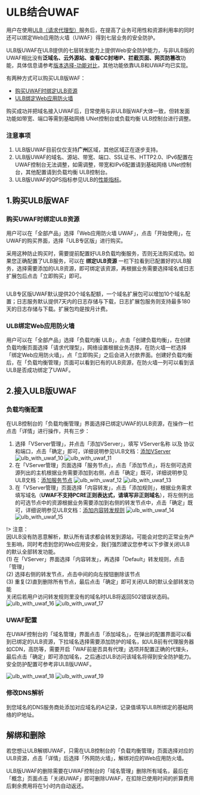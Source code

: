 # ULB结合UWAF
用户在使用[ULB（请求代理型）](https://docs.ucloud.cn/ulb/intro/architecture?id=%e5%a4%96%e7%bd%91ulb7)服务后，在提高了业务可用性和资源利用率的同时还可以绑定Web应用防火墙（UWAF）得到七层业务的安全防护。

ULB版UWAF在ULB提供的七层转发能力上提供Web安全防护能力，与非ULB版的UWAF相比没有**泛域名、云外源站、查看CC封堵IP、拦截页面、网页防篡改**功能，具体信息请参考[版本选择-功能对比](/uewaf/steer/Version_selection?id=功能说明)，其他功能依靠ULB和UWAF均已实现。


有两种方式可以购买ULB版WAF：  
- [购买UWAF时绑定ULB资源](/uewaf/use/ULB_with_UWAF?id=购买UWAF时绑定ULB资源)  
- [ULB绑定Web应用防火墙](/uewaf/use/ULB_with_UWAF?id=ULB绑定Web应用防火墙)

购买成功并把域名接入UWAF后，日常使用与非ULB版WAF大体一致，但转发面功能如带宽、端口等需到基础网络 UNet控制台或负载均衡 ULB控制台进行调整。

### 注意事项

1. ULB版UWAF目前仅仅支持**广州**区域，其他区域正在逐步支持。  
2. ULB版UWAF的域名、源站、带宽、端口、SSL证书、HTTP2.0、IPv6配置在UWAF控制台无法调整，如需调整，带宽和IPv6配置请到基础网络 UNet控制台，其他配置请到负载均衡 ULB控制台。
3. ULB版UWAF的QPS指标参见ULB的[性能指标](https://docs.ucloud.cn/ulb/intro/performance)。


## 1.购买ULB版WAF

### 购买UWAF时绑定ULB资源

用户可以在「全部产品」选择「Web应用防火墙 UWAF」，点击「开始使用」，在UWAF的购买界面，选择「ULB专区版」进行购买。

采用这种防止购买时，需要提前配置好ULB负载均衡服务，否则无法购买成功。如果您正确配置了ULB服务，可以在 **绑定ULB资源** 一栏下拉看到已配置好的ULB服务，选择需要添加的ULB资源，即可绑定该资源，再根据业务需要选择域名或日志扩展包后点击「立即购买」即可。

![]()

ULB专区版UWAF默认提供20个域名配额，一个域名扩展包可以增加10个域名配置；日志服务默认提供7天内的日志存储与下载，日志扩展包服务则支持最多180天的日志存储与下载。扩展包均是按月计费。

### ULB绑定Web应用防火墙

用户可以在「全部产品」选择「负载均衡 ULB」，点击「创建负载均衡」，在创建负载均衡页面选择「请求代理型」，网络设置根据业务选择，在防火墙一栏选择「绑定Web应用防火墙」，点「立即购买」之后会进入付款界面。创建好负载均衡后，在「负载均衡管理」页面可以看到已有的ULB资源，在防火墙一列可以看到该ULB是否成功绑定了UWAF。


## 2.接入ULB版UWAF

### 负载均衡配置

在ULB控制台的「负载均衡管理」界面选择已绑定UWAF的ULB资源，在操作一栏点击「详情」进行操作，共有三步：

1. 选择「VServer管理」，并点击「添加VServer」，填写 VServer名称 以及 协议和端口，点击「确定」即可，详细说明参见ULB文档：[添加VServer](https://docs.ucloud.cn/ulb/guide/vserver/createvserver)
![ulb_with_uwaf_10](/images/ulb_with_uwaf_10.png)
![ulb_with_uwaf_11](/images/ulb_with_uwaf_11.png)
2. 在「VServer管理」页面选择「服务节点」，点击「添加节点」，将左侧可选资源列出的主机根据业务需要添加到右侧，点击「确定」既可，详细说明参见ULB文档：[添加服务节点](https://docs.ucloud.cn/ulb/guide/realserver/addrealserver)
![ulb_with_uwaf_12](/images/ulb_with_uwaf_12.png)
![ulb_with_uwaf_13](/images/ulb_with_uwaf_13.png)
3. 在「VServer管理」页面选择「内容转发」，点击「添加规则」，根据业务需求填写域名（**UWAF不支持PCRE正则表达式，请填写非正则域名**），将左侧列出的可选节点中的资源根据业务需要添加到右侧的转发节点中，点击「确定」既可，详细说明参见ULB文档：[添加内容转发规则](https://docs.ucloud.cn/ulb/guide/forwardpolicy/addrule)
![ulb_with_uwaf_14](/images/ulb_with_uwaf_14.png)
![ulb_with_uwaf_15](/images/ulb_with_uwaf_15.png)

!> 注意：  
因ULB没有防恶意解析，默认所有请求都会转发到源站，可能会对您的正常业务产生影响，同时考虑到您的Web应用安全，我们强烈建议您参考以下步骤关闭ULB的默认全部转发功能。  
(1) 在「VServer」界面选择「内容转发」，再选择「Default」转发规则，点击「管理」  
(2) 选择右侧的转发节点，点击中间的向左按钮删除该节点  
(3) 重复(2)直到删除所有节点，最后点击「确定」即可关闭ULB的默认全部转发功能  
关闭后若用户访问转发规则里没有的域名时ULB将返回502错误状态码。  
![ulb_with_uwaf_16](/images/ulb_with_uwaf_16.png)
![ulb_with_uwaf_17](/images/ulb_with_uwaf_17.png)

### UWAF配置

在UWAF控制台的「域名管理」界面点击「添加域名」，在弹出的配置界面可以看到已绑定的ULB资源，下拉域名选择需要添加防护的域名，如ULB前有代理服务器如CDN，高防等，需要开启「WAF前是否具有代理」选项并配置正确的代理头，最后点击「确定」即可添加域名，之后通过ULB访问该域名将得到安全防护能力。安全防护配置可参考非ULB版UWAF。

![ulb_with_uwaf_18](/images/ulb_with_uwaf_18.png)
![ulb_with_uwaf_19](/images/ulb_with_uwaf_19.png)

### 修改DNS解析

到您域名的DNS服务商处添加对应域名的A记录，记录值填写ULB所绑定的基础网络的IP地址。

## 解绑和删除

若您想让ULB解绑UWAF，只需在ULB控制台的「负载均衡管理」页面选择对应的ULB资源，点击「详情」后选择「外网防火墙」，解绑对应的Web应用防火墙。

ULB版UWAF的删除需要在UWAF控制台的「域名管理」删除所有域名，最后在「概念」页面点击「关闭UWAF」即可删除UWAF，在扣除已使用时间的折算费用后剩余费用将在1小时内自动返还。
